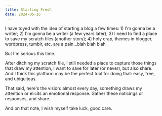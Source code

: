 ```yaml
---
title: Starting Fresh
date: 2024-05-16
---
```


I have toyed with the idea of starting a blog a few times: 1) I'm gonna be a writer; 2) I'm gonna be a writer (a few years later); 3) I need to find a place to save my scratch files (another story); 4) holy crap, themes in blogger, wordpress, tumblr, etc. are a pain...blah blah blah

But I'm serious this time. 

After ditching my scratch file, I still needed a place to capture those things that draw my attention, I want to save for later (or never), but also share. And I think this platform may be the perfect tool for doing that: easy, free, and ubiquitous.

That said, here's the vision: almost every day, something draws my attention or elicits an emotional response. Gather these noticings or responses, and share.

And on that note, I wish myself take luck, good care.
